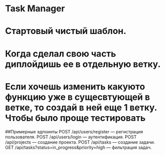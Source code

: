
# Task Manager

# Стартовый чистый шаблон.


# Когда сделал свою часть диплойдишь ее в отдельную ветку.
# Если хочешь изменить какуюто функцию уже в сущесвтующей в ветке, то создай в ней еще 1 ветку. Чтобы было проще тестировать

##Примерные эдпоинты
POST /api/users/register — регистрация пользователя.
POST /api/users/login — аутентификация.
POST /api/projects — создание проекта.
POST /api/tasks — создание задачи.
GET /api/tasks?status=in_progress&priority=high — фильтрация задач.
